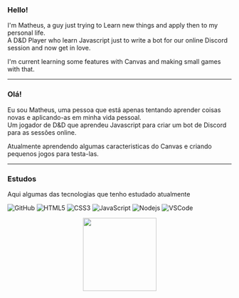 ### Hello!

I'm Matheus, a guy just trying to Learn new things and apply then to my personal life.<br>
A D&D Player who learn Javascript just to write a bot for our online Discord session and now get in love.

I'm current learning some features with Canvas and making small games with that.

____ 
 ### Olá!

 Eu sou Matheus, uma pessoa que está apenas tentando aprender coisas novas e aplicando-as em minha vida pessoal. <br>
 Um jogador de D&D que aprendeu Javascript para criar um bot de Discord para as sessões online.

Atualmente aprendendo algumas caracteristicas do Canvas e criando pequenos jogos para testa-las.

____ 

### Estudos

Aqui algumas das tecnologias que tenho estudado atualmente

![GitHub](https://img.shields.io/badge/-GitHub-181717?style=flat-square&logo=github)
![HTML5](https://img.shields.io/badge/-HTML5-E34F26?style=flat-square&logo=html5&logoColor=white)
![CSS3](https://img.shields.io/badge/-CSS3-1572B6?style=flat-square&logo=css3)
![JavaScript](https://img.shields.io/badge/-JavaScript-yellow?style=flat-square&logo=javascript)
![Nodejs](https://img.shields.io/badge/-Nodejs-339933?style=flat-square&logo=Node.js&logoColor=white)
![VSCode](https://img.shields.io/badge/-VSCode-007ACC?style=flat-square&logo=visual-studio-code&logoColor=white)



<div align="center" style="display: inline_block">
  <img align="center" height="165em" src="https://github-readme-stats.vercel.app/api/top-langs/?username=Matheus-Zuca&layout=compact&langs_count=7&theme=dracula"/></a>
</div> 

